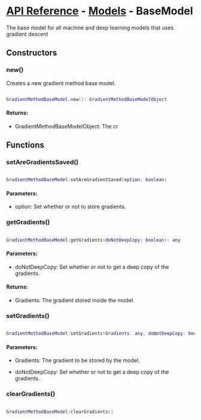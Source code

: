 # [API Reference](../../API.md) - [Models](../Models.md) - BaseModel

The base model for all machine and deep learning models that uses gradient descent

## Constructors

### new()

Creates a new gradient method base model.

```lua

GradientMethodBaseModel.new(): GradientMethodBaseModelObject

```

#### Returns:

* GradientMethodBaseModelObject: The cr

## Functions

### setAreGradientsSaved()

```lua

GradientMethodBaseModel:setAreGradientSaved(option: boolean)

```

#### Parameters:

* option: Set whether or not to store gradients.

### getGradients()

```lua

GradientMethodBaseModel:getGradients(doNotDeepCopy: boolean): any

```

#### Parameters:

* doNotDeepCopy: Set whether or not to get a deep copy of the gradients.

#### Returns:

* Gradients: The gradient stored inside the model.

### setGradients()

```lua

GradientMethodBaseModel:setGradients(Gradients: any, doNotDeepCopy: boolean)

```

#### Parameters:

* Gradients: The gradient to be stored by the model.

* doNotDeepCopy: Set whether or not to get a deep copy of the gradients.

### clearGradients()

```lua

GradientMethodBaseModel:clearGradients()

```

